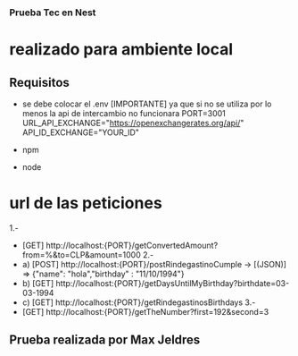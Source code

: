 ### Prueba Tec en Nest

# realizado para ambiente local

## Requisitos

- se debe colocar el .env [IMPORTANTE] ya que si no se utiliza por lo menos la api de intercambio no funcionara
    PORT=3001
    URL_API_EXCHANGE="https://openexchangerates.org/api/"
    API_ID_EXCHANGE="YOUR_ID"

- npm
- node

# url de las peticiones
1.-
-   [GET] http://localhost:{PORT}/getConvertedAmount?from=%&to=CLP&amount=1000
2.-
-   a) [POST] http://localhost:{PORT}/postRindegastinoCumple -> [(JSON)] => {"name": "hola","birthday" : "11/10/1994"}
-   b) [GET] http://localhost:{PORT}/getDaysUntilMyBirthday?birthdate=03-03-1994
-   c) [GET] http://localhost:{PORT}/getRindegastinosBirthdays
3.-
-   [GET] http://localhost:{PORT}/getTheNumber?first=192&second=3

## Prueba realizada por Max Jeldres